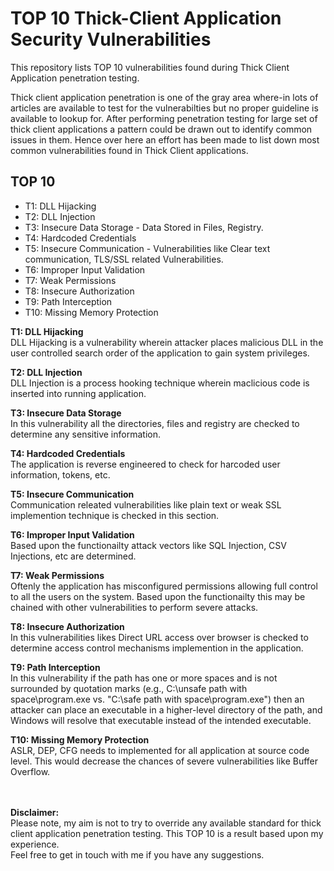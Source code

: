 # TOP 10 Thick-Client Application Security Vulnerabilities
This repository lists TOP 10 vulnerabilities found during Thick Client Application penetration testing. 

Thick client application penetration is one of the gray area where-in lots of articles are available to test for the vulnerabilties but no proper guideline is available to lookup for. After performing penetration testing for large set of thick client applications a pattern could be drawn out to identify common issues in them. Hence over here an effort has been made to list down most common vulnerabilities found in Thick Client applications. 


## TOP 10
- T1: DLL Hijacking
- T2: DLL Injection
- T3: Insecure Data Storage - Data Stored in Files, Registry.
- T4: Hardcoded Credentials
- T5: Insecure Communication - Vulnerabilities like Clear text communication, TLS/SSL related Vulnerabilities.
- T6: Improper Input Validation
- T7: Weak Permissions
- T8: Insecure Authorization
- T9: Path Interception
- T10: Missing Memory Protection


**T1: DLL Hijacking**<br/>
DLL Hijacking is a vulnerability wherein attacker places malicious DLL in the user controlled search order of the application to gain system privileges. 

**T2: DLL Injection**<br/>
DLL Injection is a process hooking technique wherein maclicious code is inserted into running application. 

**T3: Insecure Data Storage**<br/>
In this vulnerability all the directories, files and registry are checked to determine any sensitive information.

**T4: Hardcoded Credentials**<br/>
The application is reverse engineered to check for harcoded user information, tokens, etc.

**T5: Insecure Communication**<br/>
Communication releated vulnerabilities like plain text or weak SSL implemention technique is checked in this section.

**T6: Improper Input Validation**<br/>
Based upon the functionailty attack vectors like SQL Injection, CSV Injections, etc are determined.

**T7: Weak Permissions**<br/>
Oftenly the application has misconfigured permissions allowing full control to all the users on the system. Based upon the functionailty this may be chained with other vulnerabilities to perform severe attacks.

**T8: Insecure Authorization**<br/>
In this vulnerabilities likes Direct URL access over browser is checked to determine access control mechanisms implemention in the application.

**T9: Path Interception**<br/>
In this vulnerability if the path has one or more spaces and is not surrounded by quotation marks (e.g., C:\unsafe path with space\program.exe vs. "C:\safe path with space\program.exe") then an attacker can place an executable in a higher-level directory of the path, and Windows will resolve that executable instead of the intended executable. 

**T10: Missing Memory Protection**<br/>
ASLR, DEP, CFG needs to implemented for all application at source code level. This would decrease the chances of severe vulnerabilities like Buffer Overflow.


<br/><br/>**Disclaimer:**<br/>
Please note, my aim is not to try to override any available standard for thick client application penetration testing. This TOP 10 is a result based upon my experience.<br/>Feel free to get in touch with me if you have any suggestions.
